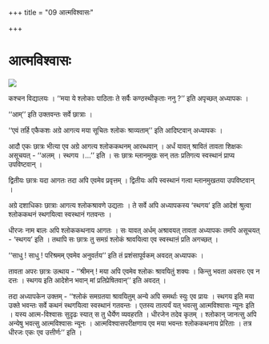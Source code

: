+++
title = "09 आत्मविश्वासः"

+++
# आत्मविश्वासः

![](magazine_images/img-1658309112Bal2.jpg)

कश्चन विद्यालयः । ‘‘मया ये श्लोकाः पाठिताः ते सर्वैः कण्ठस्थीकृताः ननु ?’’ इति अपृच्छत् अध्यापकः ।

‘‘आम्’’ इति उक्तवन्तः सर्वे छात्राः ।

‘‘एवं तर्हि एकैकशः अग्रे आगत्य मया सूचितः श्लोकः श्राव्यताम्’’ इति आदिष्टवान् अध्यापकः ।

आदौ एकः छात्रः भीत्या एव अग्रे आगत्य श्लोककथनम् आरब्धवान् । अर्धं यावत् श्रावितं तावता शिक्षकः असूचयत् - ‘‘अलम् । स्थगय ।...’’ इति । सः छात्रः म्लानमुखः सन् ततः प्रतिगत्य स्वस्थानं प्राप्य उपविष्टवान् ।

द्वितीयः छात्रः यदा आगतः तदा अपि एवमेव प्रवृत्तम् । द्वितीयः अपि स्वस्थानं गत्वा म्लानमुखतया उपविष्टवान् ।

अग्रे दशाधिकाः छात्राः आगत्य श्लोकश्रावणे उद्यताः । ते सर्वे अपि अध्यापकस्य ‘स्थगय’ इति आदेशं श्रुत्वा श्लोककथनं स्थगयित्वा स्वस्थानं गतवन्तः ।

धीरजः नाम बालः अपि श्लोककथनाय आगतः । सः यावत् अर्धम् अश्रावयत् तावता अध्यापकः तमपि असूचयत् - ‘स्थगय’ इति । तथापि सः छात्रः तु समग्रं श्लोकं श्रावयित्वा एव स्वस्थाऩं प्रति अगच्छत् ।

‘‘साधु ! साधु ! परिश्रमम् एवमेव अनुवर्तय’’ इति तं प्रशंसापूर्वकम् अवदत् अध्यापकः ।

तावता अपरः छात्रः उत्थाय - ‘‘श्रीमन् ! मया अपि एवमेव श्लोकः श्रावयितुं शक्यः । किन्तु भवता अवसरः एव न दत्तः । स्थगय इति आदेशेन भवान् मां प्रतिप्रेषितवान्’’ इति अवदत् ।

तदा अध्यापकेन उक्तम् - ‘‘श्लोकं समग्रतया श्रावयितुम् अन्ये अपि समर्थाः स्युः एव प्रायः । स्थगय इति मया उक्ते भवन्तः सर्वे कथनं स्थगयित्वा स्वस्थानं गतवन्तः । एतस्य तात्पर्यं यत् भवत्सु आत्मविश्वासः न्यूनः इति । यस्य आत्म-विश्वासः सुदृढः स्यात् स तु धैर्येण व्यवहरति । धीरजेन तदेव कृतम् । श्लोकान् जानत्सु अपि अन्येषु भवत्सु आत्मविश्वासः न्यूनः । आत्मविश्वासपरीक्षणाय एव मया भवन्तः श्लोककथनाय प्रेरिताः । तत्र धीरजः एकः एव उत्तीर्णः’’ इति ।
